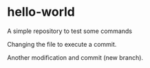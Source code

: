 # hello-world
A simple repository to test some commands

Changing the file to execute a commit.

Another modification and commit (new branch).
